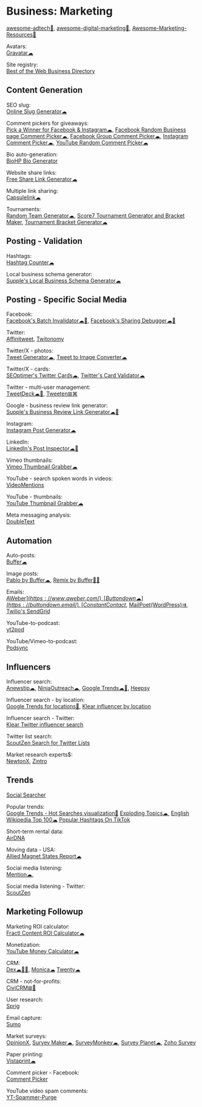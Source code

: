# Business: Marketing

[awesome-adtech💩](https://github.com/AirGrid/awesome-adtech),
[awesome-digital-marketing💩](https://github.com/paulbradish/awesome-digital-marketing),
[Awesome-Marketing-Resources💩](https://github.com/theepiccode/Awesome-Marketing-Resources)

Avatars:  
[Gravatar☁](https://en.gravatar.com/)

Site registry:  
[Best of the Web Business Directory](https://botw.org/)

## Content Generation

SEO slug:  
[Online Slug Generator☁](https://commentpicker.com/slugify.php)

Comment pickers for giveaways:  
[Pick a Winner for Facebook & Instagram☁](https://commentpicker.com/facebook-instagram.php),
[Facebook Random Business page Comment Picker☁](https://commentpicker.com/facebook-business.php),
[Facebook Group Comment Picker☁](https://commentpicker.com/facebook-groups.php),
[Instagram Comment Picker☁](https://commentpicker.com/business-instagram.php),
[YouTube Random Comment Picker☁](https://commentpicker.com/youtube.php)

Bio auto-generation:  
[BioHP Bio Generator](https://tools.highperformr.ai/bio-generator)

Website share links:  
[Free Share Link Generator☁](https://www.websiteplanet.com/webtools/sharelink/)

Multiple link sharing:  
[Capsulelink☁](https://capsulelink.com/)

Tournaments:  
[Random Team Generator☁](https://commentpicker.com/team-generator.php),
[Score7 Tournament Generator and Bracket Maker](https://www.score7.io/),
[Tournament Bracket Generator☁](https://commentpicker.com/tournament-bracket-generator.php)

## Posting - Validation

Hashtags:  
[Hashtag Counter☁](https://commentpicker.com/hashtag-counter.php)

Local business schema generator:  
[Supple's Local Business Schema Generator☁](https://supple.com.au/tools/local-business-schema-generator/)

## Posting - Specific Social Media

Facebook:  
[Facebook's Batch Invalidator☁🧛](https://developers.facebook.com/tools/debug/sharing/batch/),
[Facebook's Sharing Debugger☁🧛](https://developers.facebook.com/tools/debug)

Twitter:  
[Affinitweet](https://affinitweet.com/),
[Twitonomy](https://www.twitonomy.com/)

Twitter/X - photos:  
[Tweet Generator☁](https://10015.io/tools/tweet-generator),
[Tweet to Image Converter☁](https://10015.io/tools/tweet-to-image-converter)

Twitter/X - cards:  
[SEOptimer's Twitter Cards☁](https://www.seoptimer.com/twitter-card-validator),
[Twitter's Card Validator☁](https://cards-dev.twitter.com/validator)

Twitter - multi-user management:  
[TweetDeck☁🧛](https://tweetdeck.twitter.com/),
[Tweeten⊞⌘](https://tweetenapp.com/)

Google - business review link generator:  
[Supple's Business Review Link Generator☁🧛](https://supple.com.au/tools/google-review-link-generator/)

Instagram:  
[Instagram Post Generator☁](https://10015.io/tools/instagram-post-generator)

LinkedIn:  
[LinkedIn's Post Inspector☁🧛](https://www.linkedin.com/post-inspector/)

Vimeo thumbnails:  
[Vimeo Thumbnail Grabber☁](https://10015.io/tools/vimeo-thumbnail-grabber)

YouTube - search spoken words in videos:  
[VideoMentions](https://videomentions.com/search)

YouTube - thumbnails:  
[YouTube Thumbnail Grabber☁](https://10015.io/tools/youtube-thumbnail-grabber)

Meta messaging analysis:  
[DoubleText](https://app.doubletext.me/)

## Automation

Auto-posts:  
[Buffer☁](https://buffer.com/)

Image posts:  
[Pablo by Buffer☁](https://pablo.buffer.com/),
[Remix by Buffer🍎🤖](https://buffer.com/remix)

Emails:  
[AWeber$](https://www.aweber.com/),
[Buttondown☁](https://buttondown.email/),
[Constant Contact$](https://www.constantcontact.com/),
[MailPoet(WordPress)⇉](https://www.mailpoet.com/),
[Twilio's SendGrid](https://sendgrid.com/)

YouTube-to-podcast:  
[yt2pod](https://github.com/frou/yt2pod)

YouTube/Vimeo-to-podcast:  
[Podsync](https://github.com/mxpv/podsync)

## Influencers

Influencer search:  
[Anewstip☁](https://anewstip.com/),
[NinjaOutreach☁](https://ninjaoutreach.com/),
[Google Trends☁🧛](https://trends.google.com/),
[Heepsy](https://www.heepsy.com/)

Influencer search - by location:  
[Google Trends for locations🧛](https://mashups.appb.in/google-trend-mashup),
[Klear influencer by location](https://klear.com/free-tools/find-influencers-by-location)

Influencer search - Twitter:  
[Klear Twitter influencer search](https://klear.com/free-tools/find-twitter-influencers)

Twitter list search:  
[ScoutZen Search for Twitter Lists](https://www.scoutzen.com/twitter-lists/search)

Market research experts$:  
[NewtonX](https://www.newtonx.com/),
[Zintro](https://www.zintro.com/)

## Trends

[Social Searcher](https://www.social-searcher.com/)

Popular trends:  
[Google Trends - Hot Searches visualization🧛](https://trends.google.com/trends/hottrends/visualize)
[Exploding Topics☁](https://explodingtopics.com/),
[English Wikipedia Top 100☁](https://top.hatnote.com/)
[Popular Hashtags On TikTok](https://ads.tiktok.com/business/creativecenter/inspiration/)

Short-term rental data:  
[AirDNA](https://www.airdna.co/)

Moving data - USA:  
[Allied Magnet States Report☁](https://www.allied.com/migration-map)

Social media listening:  
[Mention☁](https://mention.com/),

Social media listening - Twitter:  
[ScoutZen](https://www.scoutzen.com/)

## Marketing Followup

Marketing ROI calculator:  
[Fractl Content ROI Calculator☁](http://frac.tl/content-roi-calc/)

Monetization:  
[YouTube Money Calculator☁](https://commentpicker.com/youtube-money-calculator.php)

CRM:  
[Dex☁🍎🤖](https://getdex.com/),
[Monica☁](https://github.com/monicahq/monica)
[Twenty☁](https://twenty.com/)

CRM - not-for-profits:  
[CiviCRM⊞🐧](https://civicrm.org/)

User research:  
[Sprig](https://sprig.com/)

Email capture:  
[Sumo](https://sumo.com/)

Market surveys:  
[OpinionX](https://www.opinionx.co/),
[Survey Maker☁](https://www.survey-maker.com/),
[SurveyMonkey☁](https://www.surveymonkey.com/),
[Survey Planet☁](https://surveyplanet.com/),
[Zoho Survey](https://www.zoho.com/survey/)

Paper printing:  
[Vistaprint☁](https://www.vistaprint.com/)

Comment picker - Facebook:  
[Comment Picker](https://commentpicker.com/)

YouTube video spam comments:  
[YT-Spammer-Purge](https://github.com/ThioJoe/YT-Spammer-Purge)
